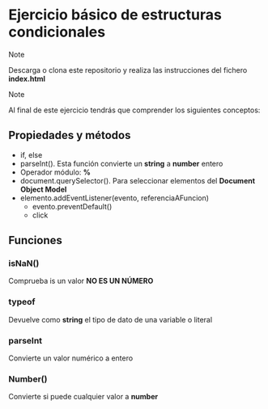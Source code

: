# Ejercicio básico de estructuras condicionales

>[!NOTE]
>Descarga o clona este repositorio y realiza las instrucciones del fichero __index.html__


>[!NOTE]
>Al final de este ejercicio tendrás que comprender los siguientes conceptos:

## Propiedades y métodos

- if, else
- parseInt(). Esta función convierte un **string** a **number** entero
- Operador módulo: **%**
- document.querySelector(). Para seleccionar elementos del **Document Object Model**
- elemento.addEventListener(evento, referenciaAFuncion)
  - evento.preventDefault()
  - click

## Funciones

### isNaN()

Comprueba is un valor **NO ES UN NÚMERO**

### typeof

Devuelve como **string** el tipo de dato de una variable o literal

### parseInt

Convierte un valor numérico a entero

### Number()

Convierte si puede cualquier valor a **number**

